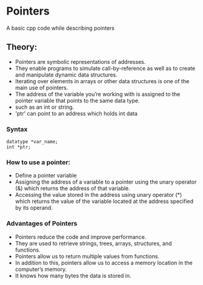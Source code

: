 # Pointers
A basic cpp code while describing pointers

## Theory:
- Pointers are symbolic representations of addresses.
- They enable programs to simulate call-by-reference as well as to create and manipulate dynamic data structures.
- Iterating over elements in arrays or other data structures is one of the main use of pointers. 
- The address of the variable you’re working with is assigned to the pointer variable that points to the same data type.
- such as an int or string.
- 'ptr' can point to an address which holds int data

### Syntax
```
datatype *var_name; 
int *ptr;
```

### How to use a pointer:
- Define a pointer variable
- Assigning the address of a variable to a pointer using the unary operator (&) which returns the address of that variable.
- Accessing the value stored in the address using unary operator (*) which returns the value of the variable located at the address 
  specified by its operand.

### Advantages of Pointers
- Pointers reduce the code and improve performance.
- They are used to retrieve strings, trees, arrays, structures, and functions.
- Pointers allow us to return multiple values from functions.
- In addition to this, pointers allow us to access a memory location in the computer’s memory.
- It knows how many bytes the data is stored in.

